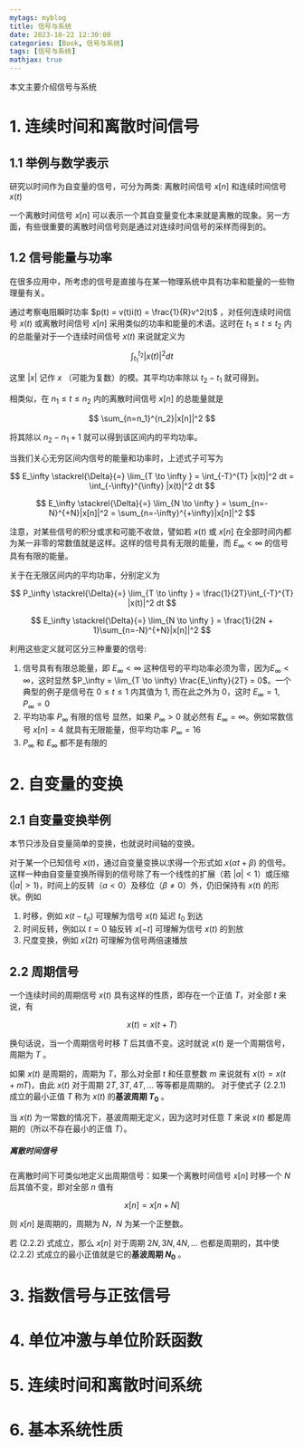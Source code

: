```yaml
---
mytags: myblog
title: 信号与系统
date: 2023-10-22 12:30:08
categories: [Book, 信号与系统]
tags: [信号与系统]
mathjax: true
---
```


本文主要介绍信号与系统
<!-- more -->

# 1. 连续时间和离散时间信号

## 1.1 举例与数学表示

研究以时间作为自变量的信号，可分为两类: 离散时间信号 $x[n]$ 和连续时间信号 $x(t)$

一个离散时间信号 $x[n]$ 可以表示一个其自变量变化本来就是离散的现象。另一方面，有些很重要的离散时间信号则是通过对连续时间信号的采样而得到的。

## 1.2 信号能量与功率

在很多应用中，所考虑的信号是直接与在某一物理系统中具有功率和能量的一些物理量有关。

通过考察电阻瞬时功率 $p(t) = v(t)i(t) = \frac{1}{R}v^2(t)$ ，对任何连续时间信号 $x(t)$ 或离散时间信号 $x[n]$ 采用类似的功率和能量的术语。这时在 $t_1 \leqslant t \leqslant t_2$ 内的总能量对于一个连续时间信号 $x(t)$ 来说就定义为

$$ \int_{t_1}^{t_2} |x(t)|^2 dt $$

这里 $|x|$ 记作 $x$ （可能为复数）的模。其平均功率除以 $t_2 - t_1$ 就可得到。

相类似，在 $n_1 \leqslant t \leqslant n_2$ 内的离散时间信号 $x[n]$ 的总能量就是

$$ \sum_{n=n_1}^{n_2}|x[n]|^2 $$

将其除以 $n_2 - n_1 + 1$ 就可以得到该区间内的平均功率。

当我们关心无穷区间内信号的能量和功率时，上述式子可写为

$$ E_\infty \stackrel{\Delta}{=} \lim_{T \to \infty } = 
\int_{-T}^{T} |x(t)|^2 dt = 
\int_{-\infty}^{\infty} |x(t)|^2 dt $$

$$ E_\infty \stackrel{\Delta}{=} \lim_{N \to \infty } = 
\sum_{n=-N}^{+N}|x[n]|^2 = 
\sum_{n=-\infty}^{+\infty}|x[n]|^2 $$


注意，对某些信号的积分或求和可能不收敛，譬如若 $x(t)$ 或 $x[n]$ 在全部时间内都为某一非零的常数值就是这样。这样的信号具有无限的能量，而 $E_\infty < \infty$ 的信号具有有限的能量。

关于在无限区间内的平均功率，分别定义为

$$ P_\infty \stackrel{\Delta}{=} \lim_{T \to \infty } = 
\frac{1}{2T}\int_{-T}^{T} |x(t)|^2 dt $$

$$ E_\infty \stackrel{\Delta}{=} \lim_{N \to \infty } = 
\frac{1}{2N + 1}\sum_{n=-N}^{+N}|x[n]|^2 $$

利用这些定义就可区分三种重要的信号:

1. 信号具有有限总能量，即 $E_\infty < \infty$ 
   这种信号的平均功率必须为零，因为$E_\infty < \infty$，这时显然 $P_\infty = \lim_{T \to \infty} \frac{E_\infty}{2T} = 0$。一个典型的例子是信号在 $0\leqslant t \leqslant 1$ 内其值为 $1$, 而在此之外为 $0$，这时 $E_\infty=1, P_\infty=0$
2. 平均功率 $P_\infty$ 有限的信号
   显然，如果 $P_\infty > 0$ 就必然有 $E_\infty = \infty$。例如常数信号 $x[n]=4$ 就具有无限能量，但平均功率 $P_\infty = 16$ 
3. $P_\infty$ 和 $E_\infty$ 都不是有限的
   
# 2. 自变量的变换

## 2.1 自变量变换举例

本节只涉及自变量简单的变换，也就说时间轴的变换。

对于某一个已知信号 $x(t)$，通过自变量变换以求得一个形式如 $x(\alpha t + \beta)$ 的信号。这样一种由自变量变换所得到的信号除了有一个线性的扩展（若 $|a|<1$）或压缩 ($|a|>1$)，时间上的反转（$a<0$）及移位（$\beta \neq 0$）外，仍旧保持有 $x(t)$ 的形状。例如

1. 时移，例如 $x(t - t_o)$ 可理解为信号 $x(t)$ 延迟 $t_0$ 到达
2. 时间反转，例如以 $t = 0$ 轴反转 $x[-t]$ 可理解为信号 $x(t)$ 的到放
3. 尺度变换，例如 $x(2t)$ 可理解为信号两倍速播放

## 2.2 周期信号

一个连续时间的周期信号 $x(t)$ 具有这样的性质，即存在一个正值 $T$，对全部 $t$ 来说，有

$$ x(t) = x(t + T) \tag{2.2.1} $$

换句话说，当一个周期信号时移 $T$ 后其值不变。这时就说 $x(t)$ 是一个周期信号，周期为 $T$ 。

如果 $x(t)$ 是周期的，周期为 $T$，那么对全部 $t$ 和任意整数 $m$ 来说就有 $x(t) = x(t + mT)$，由此 $x(t)$ 对于周期 $2T, 3T, 4T, ...$ 等等都是周期的。 对于使式子 $(2.2.1)$ 成立的最小正值 $T$ 称为 $x(t)$ 的**基波周期 $T_0$** 。

当 $x(t)$ 为一常数的情况下，基波周期无定义，因为这时对任意 $T$ 来说 $x(t)$ 都是周期的（所以不存在最小的正值 $T$）。

##### 离散时间信号

在离散时间下可类似地定义出周期信号：如果一个离散时间信号 $x[n]$ 时移一个 $N$ 后其值不变，即对全部 $n$ 值有

$$ x[n] = x[n + N] \tag{2.2.2}$$

则 $x[n]$ 是周期的，周期为 $N$，$N$ 为某一个正整数。

若 $(2.2.2)$ 式成立，那么 $x[n]$ 对于周期 $2N, 3N, 4N, ...$ 也都是周期的，其中使 $(2.2.2)$ 式成立的最小正值就是它的**基波周期 $N_0$** 。


# 3. 指数信号与正弦信号

# 4. 单位冲激与单位阶跃函数

# 5. 连续时间和离散时间系统

# 6. 基本系统性质

